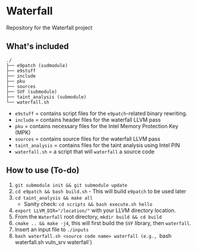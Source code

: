 # Waterfall
Repository for the Waterfall project

## What's included

```
./
├── e9patch (sudmodule)
├── e9stuff
├── include
├── pku
├── sources
├── SVF (submodule)
├── taint_analysis (submodule)
└── waterfall.sh
```
- `e9stuff` = contains script files for the `e9patch`-related binary rewriting.
- `include` = contains header files for the waterfall LLVM pass
- `pku` = contains necessary files for the Intel Memory Protection Key (MPK)
- `sources` = contains source files for the waterfall LLVM pass
- `taint_analysis` = contains files for the taint analysis using Intel PIN
- `waterfall.sh` = a script that will `waterfall` a source code

## How to use (To-do)
1) `git submodule init && git submodule update`
2) `cd e9patch && bash build.sh` - This will build `e9patch` to be used later
3) `cd taint_analysis && make all`  
    - Sanity check: `cd scripts && bash execute.sh hello`
4) `export LLVM_DIR="/location/"` with your LLVM directory location.
5) From the `Waterfall` root directory, `mkdir build && cd build`
6) `cmake .. && make -j4`, this will first build the `SVF` library, then `waterfall`.
7) Insert an input file to `./inputs`
8) `bash waterfall.sh <source code name> waterfall (e.g., `bash waterfall.sh vuln_srv waterfall`)
